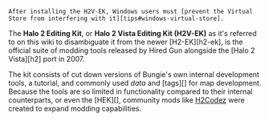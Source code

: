 ```.alert danger
After installing the H2V-EK, Windows users must [prevent the Virtual Store from interfering with it][tips#windows-virtual-store].
```
The **Halo 2 Editing Kit**, or **Halo 2 Vista Editing Kit (H2V-EK)** as it's referred to on this wiki to disambiguate it from the newer [H2-EK][h2-ek], is the official suite of modding tools released by Hired Gun alongside the [Halo 2 Vista][h2] port in 2007.

The kit consists of cut down versions of Bungie's own internal development tools, a tutorial, and commonly used _data_ and [tags][] for map development. Because the tools are so limited in functionality compared to their internal counterparts, or even the [HEK][], community mods like [H2Codez](https://github.com/Project-Cartographer/H2Codez) were created to expand modding capabilities.
